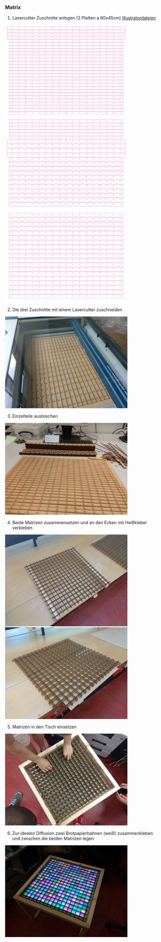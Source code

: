 ### Matrix
1. Lasercutter Zuschnitte anlegen (3 Platten a 60x45cm)
[Illustratordateien](https://github.com/cbm-instructions/bits-please/blob/master/Matrix/Zuschnitt_Matrix.zip)

<img src="Zuschnitt_1.jpg" height="300">

<img src="Zuschnitt_2.jpg" height="300">

<img src="Zuschnitt_3.jpg" height="300">

2. Die drei Zuschnitte mit einem Lasercutter zuschneiden

<img src="Lasercutter.jpg" height="300">

3. Einzelteile ausbrechen

<img src="Einzelteile.jpg" height="300">

4. Beide Matrizen zusammensetzen und an den Ecken mit Heißkleber verkleben

<img src="Matrix_1.jpg" height="300">

<img src="Matrix_2.jpg" height="300">

5. Matrizen in den Tisch einsetzen

<img src="Matrizen_einsetzen.jpg" height="300">

6. Zur idealen Diffusion zwei Brotpapierbahnen (weiß) zusammenkleben und zwischen die beiden Matrizen legen

<img src="Diffusion.jpg" height="300">

